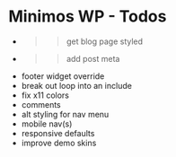 # Minimos WP - Todos

- >> get blog page styled
- >> add post meta
- footer widget override
- break out loop into an include
- fix x11 colors
- comments
- alt styling for nav menu
- mobile nav(s)
- responsive defaults
- improve demo skins


